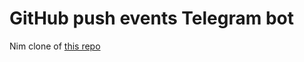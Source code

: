 # GitHub push events Telegram bot

Nim clone of [this repo](https://github.com/mishankov/github-push-events-telegram-bot)
